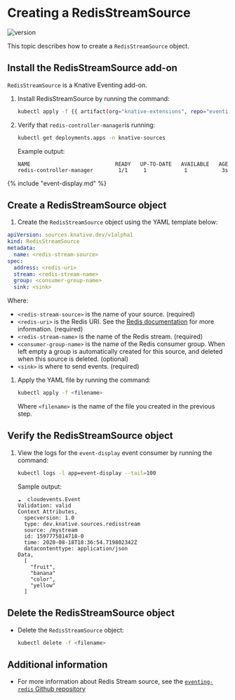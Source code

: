 # Creating a RedisStreamSource

![version](https://img.shields.io/badge/API_Version-v1alpha1-red?style=flat-square)

This topic describes how to create a `RedisStreamSource` object.

## Install the RedisStreamSource add-on

`RedisStreamSource` is a Knative Eventing add-on.

1. Install RedisStreamSource by running the command:

    ```bash
    kubectl apply -f {{ artifact(org="knative-extensions", repo="eventing-redis", file="redis-source.yaml") }}
    ```

1. Verify that `redis-controller-manager`is running:

    ```bash
    kubectl get deployments.apps -n knative-sources
    ```

    Example output:

    ```{ .bash .no-copy }
    NAME                           READY   UP-TO-DATE   AVAILABLE   AGE
    redis-controller-manager        1/1     1            1           3s
    ```

{% include "event-display.md" %}

## Create a RedisStreamSource object

1. Create the `RedisStreamSource` object using the YAML template below:

  ```yaml
  apiVersion: sources.knative.dev/v1alpha1
  kind: RedisStreamSource
  metadata:
    name: <redis-stream-source>
  spec:
    address: <redis-uri>
    stream: <redis-stream-name>
    group: <consumer-group-name>
    sink: <sink>
  ```

Where:

* `<redis-stream-source>` is the name of your source. (required)
* `<redis-uri>` is the Redis URI. See the [Redis documentation](https://redis.io/docs/manual/cli/#host-port-password-and-database) for more information. (required)
* `<redis-stream-name>` is the name of the Redis stream. (required)
* `<consumer-group-name>` is the name of the Redis consumer group. When left empty a group
   is automatically created for this source, and deleted when this source is deleted. (optional)
* `<sink>` is where to send events. (required)

1. Apply the YAML file by running the command:

    ```bash
    kubectl apply -f <filename>
    ```

    Where `<filename>` is the name of the file you created in the previous step.

## Verify the RedisStreamSource object

1. View the logs for the `event-display` event consumer by running the command:

    ```bash
    kubectl logs -l app=event-display --tail=100
    ```

    Sample output:

    ```{ .bash .no-copy }
    ☁️  cloudevents.Event
    Validation: valid
    Context Attributes,
      specversion: 1.0
      type: dev.knative.sources.redisstream
      source: /mystream
      id: 1597775814718-0
      time: 2020-08-18T18:36:54.719802342Z
      datacontenttype: application/json
    Data,
      [
        "fruit",
        "banana"
        "color",
        "yellow"
      ]
    ```

## Delete the RedisStreamSource object

* Delete the `RedisStreamSource` object:

    ```bash
    kubectl delete -f <filename>
    ```

## Additional information

* For more information about Redis Stream source, see the [`eventing-redis` Github repository](https://github.com/knative-extensions/eventing-redis/tree/main/config/source)

